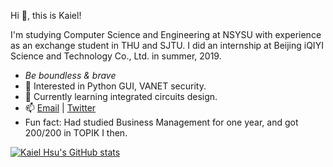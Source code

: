 <!---About me--->

Hi 👋, this is Kaiel!

I'm studying Computer Science and Engineering at NSYSU with experience as an exchange student in THU and SJTU. I did an internship at Beijing iQIYI Science and Technology Co., Ltd. in summer, 2019.

- *Be boundless & brave*
- 🔭 Interested in Python GUI, VANET security.
- 🌱 Currently learning integrated circuits design.
- 📫 [Email](mailto:thekaielhsu@gmail.com) | [Twitter](https://twitter.com/Kaiel_H)
- Fun fact: Had studied Business Management for one year, and got 200/200 in TOPIK I then.

<!---GitHub Stats--->

[![Kaiel Hsu's GitHub stats](https://github-readme-stats.vercel.app/api?username=theKaiel)](https://github.com/anuraghazra/github-readme-stats)
